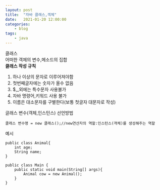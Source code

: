 ```yaml
---
layout: post
title:	"자바 클래스,겍체"
date:	2021-01-20 12:00:00
categories:
    - blog
tags:
    - java
---
```

클래스   
어떠한 객체의 변수,메소드의 집합    
__클래스 작성 규칙__
1. 하나 이상의 문자로 이루어져야함
2. 첫번째글자에는 숫자가 올수 없음
3. $,_외에는 특수문자 사용불가
4. 자바 명령어,키워드 사용 불가
5. 이름은 대소문자를 구별한다(보통 첫글자 대문자로 작성)   
   
글래스 변수(객체,인스턴스) 선언방법
```
클래스 변수명 = new 클래스();//new연산자의 역할:인스턴스(객체)를 생성해주는 역할
```
예시
```
public class Animal{
    int age;
    String name;
}
```   
```
public class Main {
    public static void main(String[] args){
        Animal cow = new Animal();
    }
}
```

